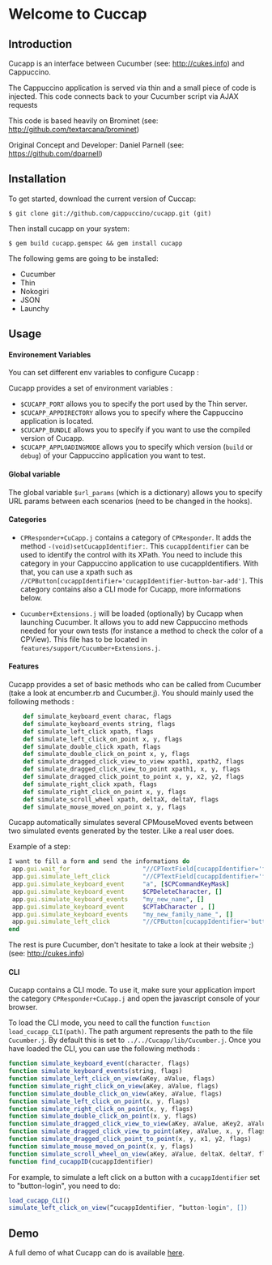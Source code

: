 # Welcome to Cuccap

## Introduction

Cucapp is an interface between Cucumber (see: http://cukes.info) and Cappuccino.

The Cappuccino application is served via thin and a small piece of code is injected.
This code connects back to your Cucumber script via AJAX requests

This code is based heavily on Brominet (see: http://github.com/textarcana/brominet)

Original Concept and Developer: Daniel Parnell (see: https://github.com/dparnell)


## Installation

To get started, download the current version of Cuccap:

    $ git clone git://github.com/cappuccino/cucapp.git (git)

Then install cucapp on your system:

    $ gem build cucapp.gemspec && gem install cucapp

The following gems are going to be installed:

- Cucumber
- Thin
- Nokogiri
- JSON
- Launchy


## Usage

#### Environement Variables

You can set different env variables to configure Cucapp :

Cucapp provides a set of environment variables :

* `$CUCAPP_PORT` allows you to specify the port used by the Thin server.
* `$CUCAPP_APPDIRECTORY` allows you to specify where the Cappuccino application is located.
* `$CUCAPP_BUNDLE` allows you to specify if you want to use the compiled version of Cucapp.
* `$CUCAPP_APPLOADINGMODE` allows you to specify which version (`build` or `debug`) of your Cappuccino application you want to test.

#### Global variable

The global variable `$url_params` (which is a dictionary) allows you to specify URL params between each scenarios (need to be changed in the hooks).

#### Categories

- `CPResponder+CuCapp.j` contains a category of `CPResponder`. It adds the method `-(void)setCucappIdentifier:`. This `cucappIdentifier` can be used to identify the control with its XPath. You need to include this category in your Cappuccino application to use cucappIdentifiers. With that, you can use a xpath such as `//CPButton[cucappIdentifier='cucappIdentifier-button-bar-add']`. This category contains also a CLI mode for Cucapp, more informations below.

- `Cucumber+Extensions.j` will be loaded (optionally) by Cucapp when launching Cucumber. It allows you to add new Cappuccino methods needed for your own tests (for instance a method to check the color of a CPView). This file has to be located in `features/support/Cucumber+Extensions.j`.

#### Features

Cucapp provides a set of basic methods who can be called from Cucumber (take a look at encumber.rb and Cucumber.j). You should mainly used the following methods :

```ruby
    def simulate_keyboard_event charac, flags
    def simulate_keyboard_events string, flags
    def simulate_left_click xpath, flags
    def simulate_left_click_on_point x, y, flags
    def simulate_double_click xpath, flags
    def simulate_double_click_on_point x, y, flags
    def simulate_dragged_click_view_to_view xpath1, xpath2, flags
    def simulate_dragged_click_view_to_point xpath1, x, y, flags
    def simulate_dragged_click_point_to_point x, y, x2, y2, flags
    def simulate_right_click xpath, flags
    def simulate_right_click_on_point x, y, flags
    def simulate_scroll_wheel xpath, deltaX, deltaY, flags
    def simulate_mouse_moved_on_point x, y, flags
````

Cucapp automatically simulates several CPMouseMoved events between two simulated events generated by the tester. Like a real user does.

Example of a step:

 ```ruby
I want to fill a form and send the informations do
  app.gui.wait_for                    "//CPTextField[cucappIdentifier='field-name']"
  app.gui.simulate_left_click         "//CPTextField[cucappIdentifier='field-name']", []
  app.gui.simulate_keyboard_event     "a", [$CPCommandKeyMask]
  app.gui.simulate_keyboard_event     $CPDeleteCharacter, []
  app.gui.simulate_keyboard_events    "my_new_name", []
  app.gui.simulate_keyboard_event     $CPTabCharacter , []
  app.gui.simulate_keyboard_events    "my_new_family_name_", []
  app.gui.simulate_left_click         "//CPButton[cucappIdentifier='button-send']", []
end
```

The rest is pure Cucumber, don't hesitate to take a look at their website ;) (see: http://cukes.info)

#### CLI

Cucapp contains a CLI mode. To use it, make sure your application import the category `CPResponder+CuCapp.j` and open the javascript console of your browser.

To load the CLI mode, you need to call the function `function load_cucapp_CLI(path)`. The path argument represents the path to the file `Cucumber.j`. By default this is set to `../../Cucapp/lib/Cucumber.j`. Once you have loaded the CLI, you can use the following methods :

``` javascript
function simulate_keyboard_event(character, flags)
function simulate_keyboard_events(string, flags)
function simulate_left_click_on_view(aKey, aValue, flags)
function simulate_right_click_on_view(aKey, aValue, flags)
function simulate_double_click_on_view(aKey, aValue, flags)
function simulate_left_click_on_point(x, y, flags)
function simulate_right_click_on_point(x, y, flags)
function simulate_double_click_on_point(x, y, flags)
function simulate_dragged_click_view_to_view(aKey, aValue, aKey2, aValue2, flags)
function simulate_dragged_click_view_to_point(aKey, aValue, x, y, flags)
function simulate_dragged_click_point_to_point(x, y, x1, y2, flags)
function simulate_mouse_moved_on_point(x, y, flags)
function simulate_scroll_wheel_on_view(aKey, aValue, deltaX, deltaY, flags)
function find_cucappID(cucappIdentifier)
```

For example, to simulate a left click on a button with a `cucappIdentifier` set to "button-login", you need to do:

``` javascript
load_cucapp_CLI()
simulate_left_click_on_view(“cucappIdentifier, “button-login", [])
```

## Demo

A full demo of what Cucapp can do is available [here](https://github.com/Dogild/Cucapp-demo).